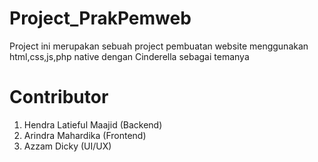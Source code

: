 # Project_PrakPemweb
Project ini merupakan sebuah project pembuatan website menggunakan html,css,js,php native dengan Cinderella sebagai temanya
# Contributor
1. Hendra Latieful Maajid (Backend)
2. Arindra Mahardika (Frontend)
3. Azzam Dicky (UI/UX)
